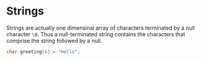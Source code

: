 # Strings

Strings are actually one dimensinal array of characters terminated by a null character ``\0``. Thus a null-terminated string contains the characters that comprise the string followed by a null.

```c
char greeting[6] = "Hello";
```